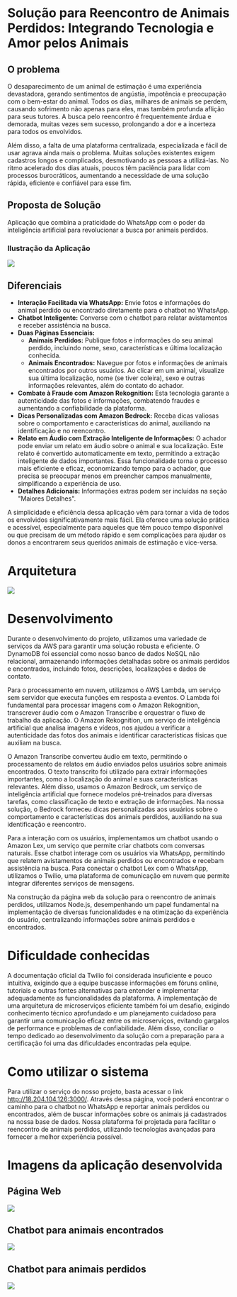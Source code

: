 # Solução para Reencontro de Animais Perdidos: Integrando Tecnologia e Amor pelos Animais

## O problema
O desaparecimento de um animal de estimação é uma experiência devastadora, gerando sentimentos de angústia, impotência e preocupação com o bem-estar do animal. Todos os dias, milhares de animais se perdem, causando sofrimento não apenas para eles, mas também profunda aflição para seus tutores. A busca pelo reencontro é frequentemente árdua e demorada, muitas vezes sem sucesso, prolongando a dor e a incerteza para todos os envolvidos.

Além disso, a falta de uma plataforma centralizada, especializada e fácil de usar agrava ainda mais o problema. Muitas soluções existentes exigem cadastros longos e complicados, desmotivando as pessoas a utilizá-las. No ritmo acelerado dos dias atuais, poucos têm paciência para lidar com processos burocráticos, aumentando a necessidade de uma solução rápida, eficiente e confiável para esse fim.

## Proposta de Solução
Aplicação que combina a praticidade do WhatsApp com o poder da inteligência artificial para revolucionar a busca por animais perdidos.


### Ilustração da Aplicação
<img src="./images/prototipo.png">

## Diferenciais

* **Interação Facilitada via WhatsApp:** Envie fotos e informações do animal perdido ou encontrado diretamente para o chatbot no WhatsApp.
* **Chatbot Inteligente:** Converse com o chatbot para relatar avistamentos e receber assistência na busca.
* **Duas Páginas Essenciais:**
    * **Animais Perdidos:** Publique fotos e informações do seu animal perdido, incluindo nome, sexo, características e última localização conhecida.
    * **Animais Encontrados:** Navegue por fotos e informações de animais encontrados por outros usuários. Ao clicar em um animal, visualize sua última localização, nome (se tiver coleira), sexo e outras informações relevantes, além do contato do achador.
* **Combate à Fraude com Amazon Rekognition:** Esta tecnologia garante a autenticidade das fotos e informações, combatendo fraudes e aumentando a confiabilidade da plataforma.
* **Dicas Personalizadas com Amazon Bedrock:** Receba dicas valiosas sobre o comportamento e características do animal, auxiliando na identificação e no reencontro.
* **Relato em Áudio com Extração Inteligente de Informações:** O achador pode enviar um relato em áudio sobre o animal e sua localização. Este relato é convertido automaticamente em texto, permitindo a extração inteligente de dados importantes. Essa funcionalidade torna o processo mais eficiente e eficaz, economizando tempo para o achador, que precisa se preocupar menos em preencher campos manualmente, simplificando a experiência de uso.
* **Detalhes Adicionais:** Informações extras podem ser incluídas na seção "Maiores Detalhes".

A simplicidade e eficiência dessa aplicação vêm para tornar a vida de todos os envolvidos significativamente mais fácil. Ela oferece uma solução prática e acessível, especialmente para aqueles que têm pouco tempo disponível ou que precisam de um método rápido e sem complicações para ajudar os donos a encontrarem seus queridos animais de estimação e vice-versa.

# Arquitetura
<img src="./images/arquitetura.png">

# Desenvolvimento

Durante o desenvolvimento do projeto, utilizamos uma variedade de serviços da AWS para garantir uma solução robusta e eficiente. O DynamoDB foi essencial como nosso banco de dados NoSQL não relacional, armazenando informações detalhadas sobre os animais perdidos e encontrados, incluindo fotos, descrições, localizações e dados de contato.

Para o processamento em nuvem, utilizamos o AWS Lambda, um serviço sem servidor que executa funções em resposta a eventos. O Lambda foi fundamental para processar imagens com o Amazon Rekognition, transcrever áudio com o Amazon Transcribe e orquestrar o fluxo de trabalho da aplicação. O Amazon Rekognition, um serviço de inteligência artificial que analisa imagens e vídeos, nos ajudou a verificar a autenticidade das fotos dos animais e identificar características físicas que auxiliam na busca.

O Amazon Transcribe converteu áudio em texto, permitindo o processamento de relatos em áudio enviados pelos usuários sobre animais encontrados. O texto transcrito foi utilizado para extrair informações importantes, como a localização do animal e suas características relevantes. Além disso, usamos o Amazon Bedrock, um serviço de inteligência artificial que fornece modelos pré-treinados para diversas tarefas, como classificação de texto e extração de informações. Na nossa solução, o Bedrock forneceu dicas personalizadas aos usuários sobre o comportamento e características dos animais perdidos, auxiliando na sua identificação e reencontro.

Para a interação com os usuários, implementamos um chatbot usando o Amazon Lex, um serviço que permite criar chatbots com conversas naturais. Esse chatbot interage com os usuários via WhatsApp, permitindo que relatem avistamentos de animais perdidos ou encontrados e recebam assistência na busca. Para conectar o chatbot Lex com o WhatsApp, utilizamos o Twilio, uma plataforma de comunicação em nuvem que permite integrar diferentes serviços de mensagens.

Na construção da página web da solução para o reencontro de animais perdidos, utilizamos Node.js, desempenhando um papel fundamental na implementação de diversas funcionalidades e na otimização da experiência do usuário, centralizando informações sobre animais perdidos e encontrados.

# Dificuldade conhecidas

A documentação oficial da Twilio foi considerada insuficiente e pouco intuitiva, exigindo que a equipe buscasse informações em fóruns online, tutoriais e outras fontes alternativas para entender e implementar adequadamente as funcionalidades da plataforma. A implementação de uma arquitetura de microserviços eficiente também foi um desafio, exigindo conhecimento técnico aprofundado e um planejamento cuidadoso para garantir uma comunicação eficaz entre os microserviços, evitando gargalos de performance e problemas de confiabilidade. Além disso, conciliar o tempo dedicado ao desenvolvimento da solução com a preparação para a certificação foi uma das dificuldades encontradas pela equipe.

# Como utilizar o sistema

Para utilizar o serviço do nosso projeto, basta acessar o link http://18.204.104.126:3000/. Através dessa página, você poderá encontrar o caminho para o chatbot no WhatsApp e reportar animais perdidos ou encontrados, além de buscar informações sobre os animais já cadastrados na nossa base de dados. Nossa plataforma foi projetada para facilitar o reencontro de animais perdidos, utilizando tecnologias avançadas para fornecer a melhor experiência possível.

# Imagens da aplicação desenvolvida

## Página Web

<img src="./images/web.gif">

## Chatbot para animais encontrados

<img src="./images/encontrado.gif">

## Chatbot para animais perdidos

<img src="./images/perdido.gif">